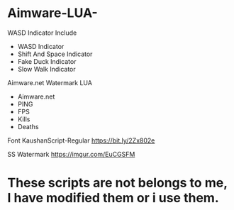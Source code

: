 # Aimware-LUA-
WASD Indicator Include

- WASD Indicator
- Shift And Space Indicator
- Fake Duck Indicator
- Slow Walk Indicator

Aimware.net Watermark LUA

 - Aimware.net
 - PING
 - FPS
 - Kills
 - Deaths
 
 Font KaushanScript-Regular
 https://bit.ly/2Zx802e
 
 SS Watermark
 https://imgur.com/EuCGSFM
  
# These scripts are not belongs to me, I have modified them or i use them.
 
 
 
 

